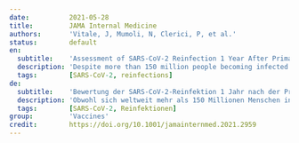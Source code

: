 ```yaml
---
date:          2021-05-28
title:         JAMA Internal Medicine
authors:       'Vitale, J, Mumoli, N, Clerici, P, et al.'
status:        default
en:
  subtitle:    'Assessment of SARS-CoV-2 Reinfection 1 Year After Primary Infection in a Population in Lombardy, Italy'
  description: 'Despite more than 150 million people becoming infected worldwide, SARS-CoV-2 reinfections are uncommon. The risk of a second infection in the population who has recovered from COVID-19 is crucial to improve quarantine management and optimize the ongoing vaccination campaign. The rate of reinfection among health care workers has been reported, but the rate of reinfection in the general population is less clear. The study results suggest that reinfections are rare events and patients who have recovered from COVID-19 have a lower risk of reinfection. Natural immunity to SARS-CoV-2 appears to confer a protective effect for at least a year, which is similar to the protection reported in recent vaccine studies. However, the observation ended before SARS-CoV-2 variants began to spread, and it is unknown how well natural immunity to the wild-type virus will protect against variants.'
  tags:        [SARS-CoV-2, reinfections]
de:
  subtitle:    'Bewertung der SARS-CoV-2-Reinfektion 1 Jahr nach der Primärinfektion in einer Population in der Lombardei, Italien'
  description: 'Obwohl sich weltweit mehr als 150 Millionen Menschen infiziert haben, sind Reinfektionen mit SARS-CoV-2 selten. Das Risiko einer Zweitinfektion in der Bevölkerung, die sich von COVID-19 erholt hat, ist entscheidend für die Verbesserung des Quarantänemanagements und die Optimierung der laufenden Impfkampagne. Über die Reinfektionsrate bei Beschäftigten des Gesundheitswesens wurde bereits berichtet, die Reinfektionsrate in der Allgemeinbevölkerung ist jedoch weniger klar. Die Studienergebnisse deuten darauf hin, dass Reinfektionen selten vorkommen und Patienten, die sich von COVID-19 erholt haben, ein geringeres Risiko einer Reinfektion haben. Die natürliche Immunität gegen SARS-CoV-2 scheint eine Schutzwirkung von mindestens einem Jahr zu verleihen, was dem Schutz ähnelt, der in jüngsten Impfstoffstudien berichtet wurde. Die Beobachtung endete jedoch, bevor sich die SARS-CoV-2-Varianten zu verbreiten begannen, und es ist nicht bekannt, wie gut die natürliche Immunität gegen das Wildtyp-Virus vor den Varianten schützt.' 
  tags:        [SARS-CoV-2, Reinfektionen]
group:         'Vaccines'
credit:        https://doi.org/10.1001/jamainternmed.2021.2959
---
```

